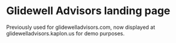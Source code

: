 # Glidewell Advisors landing page
Previously used for glidewelladvisors.com, now displayed at glidewelladvisors.kaplon.us for demo purposes.